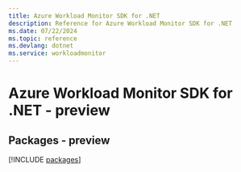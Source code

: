 ```yaml
---
title: Azure Workload Monitor SDK for .NET
description: Reference for Azure Workload Monitor SDK for .NET
ms.date: 07/22/2024
ms.topic: reference
ms.devlang: dotnet
ms.service: workloadmonitor
---
```

# Azure Workload Monitor SDK for .NET - preview
## Packages - preview
[!INCLUDE [packages](workload-monitor-index.md)]